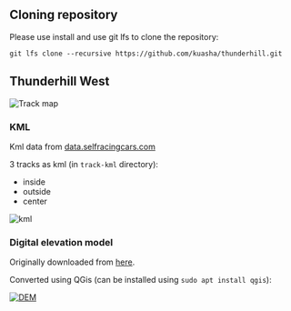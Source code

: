 
## Cloning repository

Please use install and use git lfs to clone the repository:

```
git lfs clone --recursive https://github.com/kuasha/thunderhill.git
```

## Thunderhill West
![Track map](images/track-map.png)


### KML

Kml data from [data.selfracingcars.com](http://data.selfracingcars.com/)

3 tracks as kml (in `track-kml` directory):
- inside
- outside
- center

![kml](images/kml-data.png)

### Digital elevation model

Originally downloaded from [here](http://data.selfracingcars.com/thunderhill/kairos/dem.tif.gz).

Converted using QGis (can be installed using `sudo apt install qgis`):

[![DEM](images/dem.png)](https://drive.google.com/open?id=0B59qC25XLRFrQlNXWkZwM3ktT3M)
